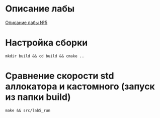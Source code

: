 # Описание лабы

[Описание лабы №5](lab5.pdf)

# Настройка сборки

`mkdir build && cd build && cmake ..` 

# Сравнение скорости std аллокатора и кастомного (запуск из папки build)

`make && src/lab5_run`

